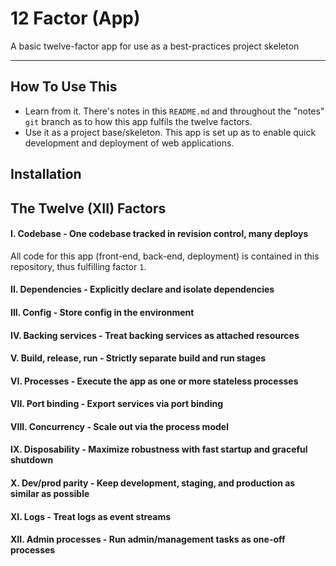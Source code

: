 # 12 Factor (App)
A basic twelve-factor app for use as a best-practices project skeleton

-----

## How To Use This

* Learn from it. There's notes in this `README.md` and throughout the "notes" `git` branch as to how this app fulfils the twelve factors.
* Use it as a project base/skeleton. This app is set up as to enable quick development and deployment of web applications.

## Installation

## The Twelve (XII) Factors

#### **I. Codebase** - One codebase tracked in revision control, many deploys

All code for this app (front-end, back-end, deployment) is contained in this repository, thus fulfilling factor `1`.

#### **II. Dependencies** - Explicitly declare and isolate dependencies


#### **III. Config** - Store config in the environment


#### **IV. Backing services** - Treat backing services as attached resources


#### **V. Build, release, run** - Strictly separate build and run stages


#### **VI. Processes** - Execute the app as one or more stateless processes


#### **VII. Port binding** - Export services via port binding


#### **VIII. Concurrency** - Scale out via the process model


#### **IX. Disposability** - Maximize robustness with fast startup and graceful shutdown


#### **X. Dev/prod parity** - Keep development, staging, and production as similar as possible


#### **XI. Logs** - Treat logs as event streams


#### **XII. Admin processes** - Run admin/management tasks as one-off processes

